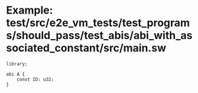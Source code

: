 # Example: test/src/e2e_vm_tests/test_programs/should_pass/test_abis/abi_with_associated_constant/src/main.sw

```sway
library;

abi A {
    const ID: u32;
}

```
